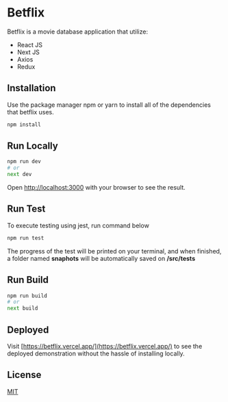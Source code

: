 # Betflix

Betflix is a movie database application that utilize:
- React JS
- Next JS
- Axios
- Redux

## Installation

Use the package manager npm or yarn to install all of the dependencies that betflix uses.

```bash
npm install
```

## Run Locally

```python
npm run dev
# or
next dev
```

Open [http://localhost:3000](http://localhost:3000) with your browser to see the result.

## Run Test
To execute testing using jest, run command below
```python
npm run test
```
The progress of the test will be printed on your terminal, and when finished, a folder named **__snaphots__** will be automatically saved on **/src/tests**

## Run Build
```python
npm run build
# or
next build
```

## Deployed
Visit [https://betflix.vercel.app/](https://betflix.vercel.app/) to see the deployed demonstration without the hassle of installing locally.

## License
[MIT](https://choosealicense.com/licenses/mit/)
